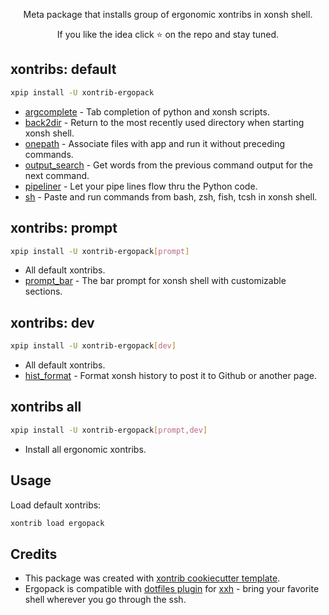 <p align="center">
Meta package that installs group of ergonomic xontribs in xonsh shell.
</p>

<p align="center">  
If you like the idea click ⭐ on the repo and stay tuned.
</p>


## xontribs: default

```bash
xpip install -U xontrib-ergopack
```

* [argcomplete](https://github.com/anki-code/xontrib-argcomplete) - Tab completion of python and xonsh scripts.
* [back2dir](https://github.com/anki-code/xontrib-back2dir) - Return to the most recently used directory when starting xonsh shell.
* [onepath](https://github.com/anki-code/xontrib-onepath) - Associate files with app and run it without preceding commands.
* [output_search](https://github.com/tokenizer/xontrib-output-search) -  Get words from the previous command output for the next command.
* [pipeliner](https://github.com/anki-code/xontrib-pipeliner) - Let your pipe lines flow thru the Python code.
* [sh](https://github.com/anki-code/xontrib-sh) - Paste and run commands from bash, zsh, fish, tcsh in xonsh shell.

## xontribs: prompt

```bash
xpip install -U xontrib-ergopack[prompt]
```

* All default xontribs.
* [prompt_bar](https://github.com/anki-code/xontrib-prompt-bar) - The bar prompt for xonsh shell with customizable sections. 

## xontribs: dev

```bash
xpip install -U xontrib-ergopack[dev]
```

* All default xontribs.
* [hist_format](https://github.com/anki-code/xontrib-hist-format) - Format xonsh history to post it to Github or another page.

## xontribs all

```bash
xpip install -U xontrib-ergopack[prompt,dev]
```

* Install all ergonomic xontribs.

## Usage

Load default xontribs:
```bash
xontrib load ergopack
```

## Credits

* This package was created with [xontrib cookiecutter template](https://github.com/xonsh/xontrib-cookiecutter).
* Ergopack is compatible with [dotfiles plugin](https://github.com/xxh/xxh-plugin-prerun-dotfiles#preinstall-pypi-packages) 
for [xxh](https://github.com/xxh/xxh) - bring your favorite shell wherever you go through the ssh. 
